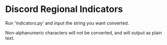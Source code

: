 # Discord Regional Indicators
Run 'indicators.py' and input the string you want converted.

Non-alphanumeric characters will not be converted, and will output as plain text.